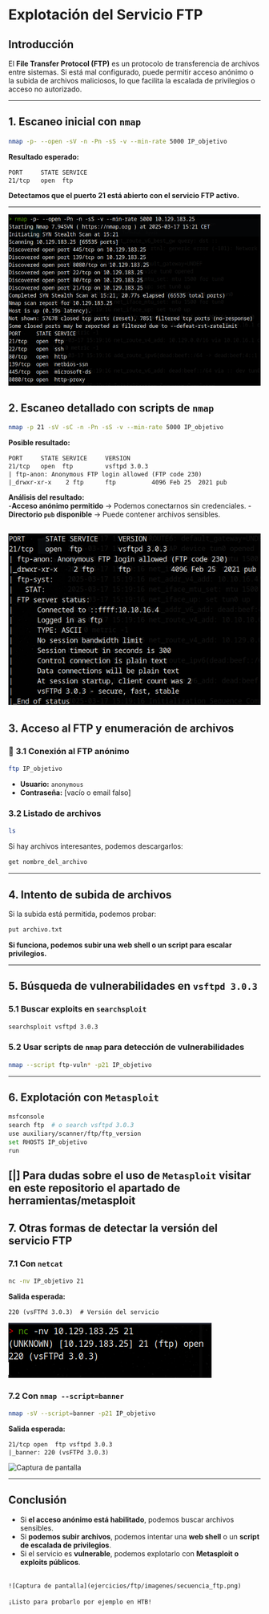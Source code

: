 # Explotación del Servicio FTP

## Introducción  
El **File Transfer Protocol (FTP)** es un protocolo de transferencia de archivos entre sistemas. Si está mal configurado, puede permitir acceso anónimo o la subida de archivos maliciosos, lo que facilita la escalada de privilegios o acceso no autorizado.  

---

## 1. Escaneo inicial con `nmap`
```bash
nmap -p- --open -sV -n -Pn -sS -v --min-rate 5000 IP_objetivo
```
**Resultado esperado:**
```
PORT     STATE SERVICE
21/tcp   open  ftp
```
**Detectamos que el puerto 21 está abierto con el servicio FTP activo.**

---

![Captura de pantalla](ejercicios/ftp/imagenes/nmap_initial_scan.png)

## 2. Escaneo detallado con scripts de `nmap`
```bash
nmap -p 21 -sV -sC -n -Pn -sS -v --min-rate 5000 IP_objetivo
```
**Posible resultado:**
```
PORT     STATE SERVICE     VERSION
21/tcp   open  ftp         vsftpd 3.0.3
| ftp-anon: Anonymous FTP login allowed (FTP code 230)
|_drwxr-xr-x    2 ftp      ftp          4096 Feb 25  2021 pub
```
**Análisis del resultado:**  
-**Acceso anónimo permitido** → Podemos conectarnos sin credenciales.
-**Directorio `pub` disponible** → Puede contener archivos sensibles.

![Captura de pantalla](ejercicios/ftp/imagenes/nmap_servicios_ftp.png)
---

## 3. Acceso al FTP y enumeración de archivos  
### 🔹 **3.1 Conexión al FTP anónimo**
```bash
ftp IP_objetivo
```
- **Usuario:** `anonymous`  
- **Contraseña:** [vacío o email falso]  

### **3.2 Listado de archivos**
```bash
ls
```
Si hay archivos interesantes, podemos descargarlos:
```bash
get nombre_del_archivo
```

---

## 4. Intento de subida de archivos  
Si la subida está permitida, podemos probar:
```bash
put archivo.txt
```
**Si funciona, podemos subir una web shell o un script para escalar privilegios.**

---

## 5. Búsqueda de vulnerabilidades en `vsftpd 3.0.3`  
### **5.1 Buscar exploits en `searchsploit`**
```bash
searchsploit vsftpd 3.0.3
```
### **5.2 Usar scripts de `nmap` para detección de vulnerabilidades**
```bash
nmap --script ftp-vuln* -p21 IP_objetivo
```

---

## 6. Explotación con `Metasploit`
```bash
msfconsole
search ftp  # o search vsftpd 3.0.3
use auxiliary/scanner/ftp/ftp_version
set RHOSTS IP_objetivo
run
```
[|] Para dudas sobre el uso de `Metasploit` visitar en este repositorio el apartado de herramientas/metasploit
---

## 7. Otras formas de detectar la versión del servicio FTP  
### **7.1 Con `netcat`**
```bash
nc -nv IP_objetivo 21
```
**Salida esperada:**
```
220 (vsFTPd 3.0.3)  # Versión del servicio
```

![Captura de pantalla](ejercicios/ftp/imagenes/nc_nv_ip_puerto.png)

### **7.2 Con `nmap --script=banner`**
```bash
nmap -sV --script=banner -p21 IP_objetivo
```
**Salida esperada:**
```
21/tcp open  ftp vsftpd 3.0.3
|_banner: 220 (vsFTPd 3.0.3)
```

![Captura de pantalla](ejercicios/ftp/imagenes/nmap_script_banner.png)

---

## Conclusión  
- Si **el acceso anónimo está habilitado**, podemos buscar archivos sensibles.  
- Si **podemos subir archivos**, podemos intentar una **web shell** o un **script de escalada de privilegios**.  
- Si el servicio es **vulnerable**, podemos explotarlo con **Metasploit o exploits públicos**.  

```

![Captura de pantalla](ejercicios/ftp/imagenes/secuencia_ftp.png)

¡Listo para probarlo por ejemplo en HTB!
```

